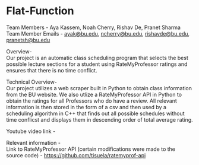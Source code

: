 # Flat-Function
Team Members - Aya Kassem, Noah Cherry, Rishav De, Pranet Sharma  
Team Member Emails - ayak@bu.edu, ncherry@bu.edu, rishavde@bu.edu, pranetsh@bu.edu  

Overview-  
Our project is an automatic class scheduling program that selects the best possible lecture sections for a student using RateMyProfessor ratings and ensures that there is no time conflict.   

Technical Overview-  
Our project utilizes a web scraper built in Python to obtain class information from the BU website. We also utlize a RateMyProfessor API in Python to obtain the ratings for all Professors who do have a review. All relevant information is then stored in the form of a csv and then used by a scheduling algorithm in C++ that finds out all possible schedules without time conflicst and displays them in descending order of total average rating.  

Youtube video link -  

Relevant information -  
Link to RateMyProfessor API (certain modifications were made to the source code) - https://github.com/tisuela/ratemyprof-api  
